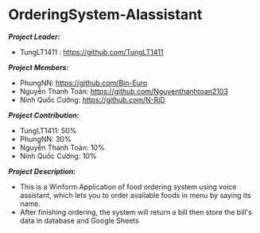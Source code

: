 # OrderingSystem-AIassistant

***Project Leader:***
- TungLT1411 : https://github.com/TungLT1411

***Project Members:***
- PhungNN: https://github.com/Bin-Euro
- Nguyễn Thanh Toàn: https://github.com/Nguyenthanhtoan2103
- Ninh Quốc Cường: https://github.com/N-RjD

***Project Contribution:***
- TungLT1411: 50%
- PhungNN: 30%
- Nguyễn Thanh Toàn: 10%
- Ninh Quốc Cường: 10%

***Project Description:***
- This is a Winform Application of food ordering system using voice assistant, which lets you to order available foods in menu by saying its name.
- After finishing ordering, the system will return a bill then store the bill's data in database and Google Sheets
